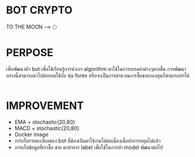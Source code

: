 # BOT CRYPTO 
  TO THE MOON --> 🌕
&nbsp;
&nbsp;
&nbsp;
# PERPOSE
  เพื่อพัฒนาตัว bot เพื่อใช้เรียนรู้การนำเอา algorithm มาใช้ในการเทรดค่าต่างๆมากขึ้น การพัฒนาอย่างนี้สามารถนำไปต่อยอดใช้กับ หุ้น forex หรือจะเป็นการคำนวณการซื้อขายกองทุนก็สามารถทำได้ 
&nbsp;
&nbsp;
&nbsp;
# IMPROVEMENT

- EMA + stochastic(20,80)
- MACD + stochastic(20,80)
- Docker image
- การเก็บรายละเอียดของ bot ที่ต้องเปิดมาใช้งานได้ต่อเนื่องเมื่อทำการหยุดไปแล้ว
- การเก็บข้อมูลที่เราซื้อ ขาย มาทำการ label เพื่อใช้ในการทำ model พัฒนาต่อไป


